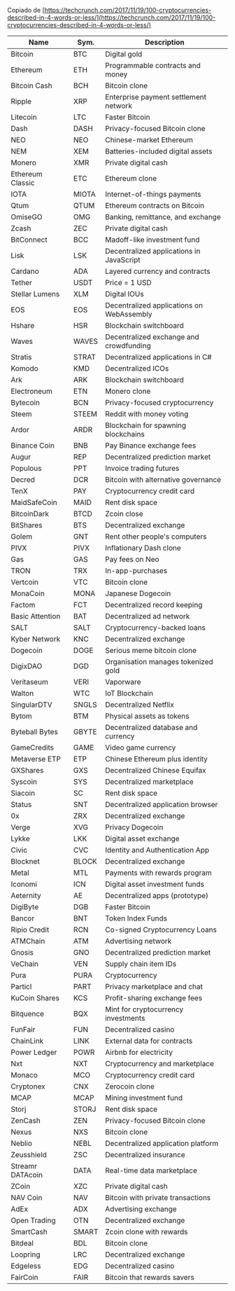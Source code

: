  Copiado de [https://techcrunch.com/2017/11/19/100-cryptocurrencies-described-in-4-words-or-less/](https://techcrunch.com/2017/11/19/100-cryptocurrencies-described-in-4-words-or-less/)

Name            | Sym.  | Description                              
----------------|-------|------------------------------------------
Bitcoin         | BTC   | Digital gold                             
Ethereum        | ETH   | Programmable contracts and money         
Bitcoin Cash    | BCH   | Bitcoin clone                            
Ripple          | XRP   | Enterprise payment settlement network    
Litecoin        | LTC   | Faster Bitcoin                           
Dash            | DASH  | Privacy-focused Bitcoin clone            
NEO             | NEO   | Chinese-market Ethereum                  
NEM             | XEM   | Batteries-included digital assets        
Monero          | XMR   | Private digital cash                     
Ethereum Classic| ETC   | Ethereum clone                           
IOTA            | MIOTA | Internet-of-things payments              
Qtum            | QTUM  | Ethereum contracts on Bitcoin            
OmiseGO         | OMG   | Banking, remittance, and exchange        
Zcash           | ZEC   | Private digital cash                     
BitConnect      | BCC   | Madoff-like investment fund              
Lisk            | LSK   | Decentralized applications in JavaScript 
Cardano         | ADA   | Layered currency and contracts           
Tether          | USDT  | Price = 1 USD                            
Stellar Lumens  | XLM   | Digital IOUs                             
EOS             | EOS   | Decentralized applications on WebAssembly
Hshare          | HSR   | Blockchain switchboard                   
Waves           | WAVES | Decentralized exchange and crowdfunding  
Stratis         | STRAT | Decentralized applications in C#         
Komodo          | KMD   | Decentralized ICOs                       
Ark             | ARK   | Blockchain switchboard                   
Electroneum     | ETN   | Monero clone                             
Bytecoin        | BCN   | Privacy-focused cryptocurrency           
Steem           | STEEM | Reddit with money voting                 
Ardor           | ARDR  | Blockchain for spawning blockchains      
Binance Coin    | BNB   | Pay Binance exchange fees                
Augur           | REP   | Decentralized prediction market          
Populous        | PPT   | Invoice trading futures                  
Decred          | DCR   | Bitcoin with alternative governance      
TenX            | PAY   | Cryptocurrency credit card               
MaidSafeCoin    | MAID  | Rent disk space                          
BitcoinDark     | BTCD  | Zcoin close                              
BitShares       | BTS   | Decentralized exchange                   
Golem           | GNT   | Rent other people's computers            
PIVX            | PIVX  | Inflationary Dash clone                  
Gas             | GAS   | Pay fees on Neo                          
TRON            | TRX   | In-app-purchases                         
Vertcoin        | VTC   | Bitcoin clone                            
MonaCoin        | MONA  | Japanese Dogecoin                        
Factom          | FCT   | Decentralized record keeping             
Basic Attention | BAT   | Decentralized ad network                 
SALT            | SALT  | Cryptocurrency-backed loans              
Kyber Network   | KNC   | Decentralized exchange                   
Dogecoin        | DOGE  | Serious meme bitcoin clone               
DigixDAO        | DGD   | Organisation manages tokenized gold      
Veritaseum      | VERI  | Vaporware                                
Walton          | WTC   | IoT Blockchain                           
SingularDTV     | SNGLS | Decentralized Netflix                    
Bytom           | BTM   | Physical assets as tokens                
Byteball Bytes  | GBYTE | Decentralized database and currency      
GameCredits     | GAME  | Video game currency                      
Metaverse ETP   | ETP   | Chinese Ethereum plus identity           
GXShares        | GXS   | Decentralized Chinese Equifax            
Syscoin         | SYS   | Decentralized marketplace                
Siacoin         | SC    | Rent disk space                          
Status          | SNT   | Decentralized application browser        
0x              | ZRX   | Decentralized exchange                   
Verge           | XVG   | Privacy Dogecoin                         
Lykke           | LKK   | Digital asset exchange                   
Civic           | CVC   | Identity and Authentication App          
Blocknet        | BLOCK | Decentralized exchange                   
Metal           | MTL   | Payments with rewards program            
Iconomi         | ICN   | Digital asset investment funds           
Aeternity       | AE    | Decentralized apps (prototype)           
DigiByte        | DGB   | Faster Bitcoin                           
Bancor          | BNT   | Token Index Funds                        
Ripio Credit    | RCN   | Co-signed Cryptocurrency Loans           
ATMChain        | ATM   | Advertising network                      
Gnosis          | GNO   | Decentralized prediction market          
VeChain         | VEN   | Supply chain item IDs                    
Pura            | PURA  | Cryptocurrency                           
Particl         | PART  | Privacy marketplace and chat             
KuCoin Shares   | KCS   | Profit-sharing exchange fees             
Bitquence       | BQX   | Mint for cryptocurrency investments      
FunFair         | FUN   | Decentralized casino                     
ChainLink       | LINK  | External data for contracts              
Power Ledger    | POWR  | Airbnb for electricity                   
Nxt             | NXT   | Cryptocurrency and marketplace           
Monaco          | MCO   | Cryptocurrency credit card               
Cryptonex       | CNX   | Zerocoin clone                           
MCAP            | MCAP  | Mining investment fund                   
Storj           | STORJ | Rent disk space                          
ZenCash         | ZEN   | Privacy-focused Bitcoin clone            
Nexus           | NXS   | Bitcoin clone                            
Neblio          | NEBL  | Decentralized application platform       
Zeusshield      | ZSC   | Decentralized insurance                  
Streamr DATAcoin| DATA  | Real-time data marketplace               
ZCoin           | XZC   | Private digital cash                     
NAV Coin        | NAV   | Bitcoin with private transactions        
AdEx            | ADX   | Advertising exchange                     
Open Trading    | OTN   | Decentralized exchange                   
SmartCash       | SMART | Zcoin clone with rewards                 
Bitdeal         | BDL   | Bitcoin clone                            
Loopring        | LRC   | Decentralized exchange                   
Edgeless        | EDG   | Decentralized casino                     
FairCoin        | FAIR  | Bitcoin that rewards savers
